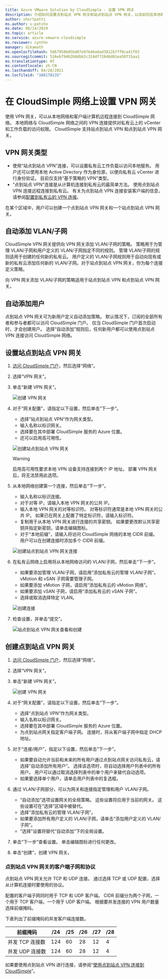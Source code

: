 ```yaml
---
title: Azure VMware Solution by CloudSimple - 设置 VPN 网关
description: 介绍如何设置点到站点 VPN 网关和站点到站点 VPN 网关，以及如何在本地网络与 CloudSimple 私有云之间创建连接
author: shortpatti
ms.author: v-patsho
ms.date: 08/14/2019
ms.topic: article
ms.service: azure-vmware-cloudsimple
ms.reviewer: cynthn
manager: dikamath
ms.openlocfilehash: 5d67958b05bd07e97b46a8ad3812b7ff0ca41f03
ms.sourcegitcommit: 516eb79d62b8dbb2c324dff2048d01ea50715aa1
ms.translationtype: HT
ms.contentlocale: zh-CN
ms.lasthandoff: 04/28/2021
ms.locfileid: "108178135"
---
```

# <a name="set-up-vpn-gateways-on-cloudsimple-network"></a>在 CloudSimple 网络上设置 VPN 网关

使用 VPN 网关，可以从本地网络和客户端计算机远程连接到 CloudSimple 网络。 本地网络与 CloudSimple 网络之间的 VPN 连接提供对私有云上的 vCenter 和工作负载的访问权限。 CloudSimple 支持站点到站点 VPN 和点到站点 VPN 网关。

## <a name="vpn-gateway-types"></a>VPN 网关类型

* 使用“站点到站点 VPN”连接，可以设置私有云工作负载以访问本地服务。 用户还可以使用本地 Active Directory 作为身份源，以便向私有云 vCenter 进行身份验证。  目前仅支持“基于策略的 VPN”类型。
* “点到站点 VPN”连接是从计算机连接到私有云的最简单方法。 使用点到站点 VPN 连接远程连接到私有云。 有关为点到站点 VPN 连接安装客户端的信息，请参阅[配置到私有云的 VPN 连接](set-up-vpn.md)。

在某个区域中，用户可以创建一个点到站点 VPN 网关和一个站点到站点 VPN 网关。

## <a name="automatic-addition-of-vlansubnets"></a>自动添加 VLAN/子网

CloudSimple VPN 网关提供向 VPN 网关添加 VLAN/子网的策略。  策略用于为管理 VLAN/子网和用户定义的 VLAN/子网指定不同的规则。  管理 VLAN/子网的规则适用于创建的任何新的私有云。  用户定义的 VLAN/子网规则用于自动向现有或新的私有云添加任何新的 VLAN/子网。对于站点到站点 VPN 网关，你为每个连接定义策略。

向 VPN 网关添加 VLAN/子网的策略适用于站点到站点 VPN 和点到站点 VPN 网关。

## <a name="automatic-addition-of-users"></a>自动添加用户

点到站点 VPN 网关可为新用户定义自动添加策略。 默认情况下，订阅的全部所有者和参与者都可以访问 CloudSimple 门户。  仅当 CloudSimple 门户首次启动时，才会创建用户。  选择“自动添加”规则后，任何新用户都可以使用点到站点 VPN 连接访问 CloudSimple 网络。

## <a name="set-up-a-site-to-site-vpn-gateway"></a>设置站点到站点 VPN 网关

1. [访问 CloudSimple 门户](access-cloudsimple-portal.md)，然后选择“网络”。
2. 选择“VPN 网关”。
3. 单击“新建 VPN 网关”。

    ![创建 VPN 网关](media/create-vpn-gateway.png)

4. 对于“网关配置”，请指定以下设置，然后单击“下一步”。

    * 选择“站点到站点 VPN”作为网关类型。
    * 输入名称以标识网关。
    * 选择要在其中部署 CloudSimple 服务的 Azure 位置。
    * 还可以启用高可用性。

    ![创建站点到站点 VPN 网关](media/create-vpn-gateway-s2s.png)

    > [!WARNING]
    > 启用高可用性要求本地 VPN 设备支持连接到两个 IP 地址。 部署 VPN 网关后，将无法禁用此选项。

5. 从本地网络创建第一个连接，然后单击“下一步”。

    * 输入名称以标识连接。
    * 对于对等 IP，请输入本地 VPN 网关的公共 IP。
    * 输入本地 VPN 网关的对等标识符。  对等标识符通常是本地 VPN 网关的公共 IP。  如果已在网关上配置了特定标识符，请输入标识符。
    * 复制用于从本地 VPN 网关进行连接的共享密钥。  如果要更改默认共享密钥并指定新密钥，请单击编辑图标。
    * 对于“本地前缀”，请输入将访问 CloudSimple 网络的本地 CIDR 前缀。  用户可以在创建连接时添加多个 CIDR 前缀。

    ![创建站点到站点 VPN 网关连接](media/create-vpn-gateway-s2s-connection.png)

6. 在私有云网络上启用将从本地网络访问的 VLAN/子网，然后单击“下一步”。

    * 如果要添加管理 VLAN/子网，请启用“添加私有云的管理 VLAN/子网”。  vMotion 和 vSAN 子网需要管理子网。
    * 如果要添加 vMotion 子网，请启用“添加私有云的 vMotion 网络”。
    * 如果要添加 vSAN 子网，请启用“添加私有云的 vSAN 子网”。
    * 选择或取消选择特定 VLAN。

    ![创建连接](media/create-vpn-gateway-s2s-connection-vlans.png)

7. 检查设置，并单击“提交”。

    ![站点到站点 VPN 网关查看和创建](media/create-vpn-gateway-s2s-review.png)

## <a name="create-point-to-site-vpn-gateway"></a>创建点到站点 VPN 网关

1. [访问 CloudSimple 门户](access-cloudsimple-portal.md)，然后选择“网络”。
2. 选择“VPN 网关”。
3. 单击“新建 VPN 网关”。

    ![创建 VPN 网关](media/create-vpn-gateway.png)

4. 对于“网关配置”，请指定以下设置，然后单击“下一步”。

    * 选择“点到站点 VPN”作为网关类型。
    * 输入名称以标识网关。
    * 选择要在其中部署 CloudSimple 服务的 Azure 位置。
    * 为点到站点网关指定客户端子网。  连接时，将从客户端子网中指定 DHCP 地址。

5. 对于“连接/用户”，指定以下设置，然后单击“下一步”。

    * 如果要自动允许当前和未来的所有用户通过点到站点网关访问私有云，请选择“自动添加所有用户”。 选择该选项时，将自动选择用户列表中的所有用户。 用户可以通过取消选择列表中的单个用户来替代自动选项。
    * 如果要选择单个用户，请单击用户列表中的复选框。

6. 通过 VLAN/子网部分，可以为网关和连接指定管理和用户 VLAN/子网。

    * “自动添加”选项设置网关的全局策略。 这些设置将应用于当前的网关。 这些设置可在“选择”区域中被替代。
    * 选择“添加私有云的管理 VLAN/子网”。 
    * 如果要添加所有用户定义的 VLAN/子网，请单击“添加用户定义的 VLAN/子网”。
    * “选择”设置将替代“自动添加”下的全局设置。

7. 单击“下一步”查看设置。 单击编辑图标进行任何更改。
8. 单击“创建”，创建 VPN 网关。

### <a name="client-subnet-and-protocols-for-point-to-site-vpn-gateway"></a>点到站点 VPN 网关的客户端子网和协议

点到站点 VPN 网关允许 TCP 和 UDP 连接。  通过选择 TCP 或 UDP 配置，选择从计算机连接时要使用的协议。

配置的客户端子网同时用于 TCP 和 UDP 客户端。  CIDR 前缀分为两个子网，一个用于 TCP 客户端，一个用于 UDP 客户端。 根据要并发连接的 VPN 用户数量选择前缀掩码。  

下表列出了前缀掩码的并发客户端连接数。

| 前缀掩码 | /24 | /25 | /26 | /27 | /28 |
|-------------|-----|-----|-----|-----|-----|
| 并发 TCP 连接数 | 124 | 60 | 28 | 12 | 4 |
| 并发 UDP 连接数 | 124 | 60 | 28 | 12 | 4 |

如果要使用点到站点 VPN 进行连接，请参阅“[使用点到站点 VPN 连接到 CloudSimple](set-up-vpn.md#connect-to-cloudsimple-using-point-to-site-vpn)”。
